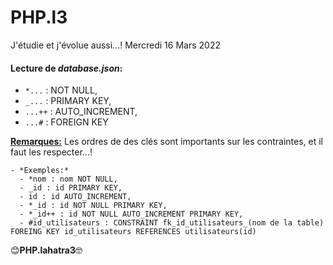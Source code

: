 # PHP.l3
  J'étudie et j'évolue aussi...!
  Mercredi 16 Mars 2022

  #### Lecture de *database.json*:
  - `*...` : NOT NULL,
  - `_...` : PRIMARY KEY,
  - `...++` : AUTO_INCREMENT,
  - `...#` : FOREIGN KEY

  **<u>Remarques:</u>**
  Les ordres de des clés sont importants sur les contraintes, et il faut les respecter...!
  
    - *Exemples:*
      - *nom : nom NOT NULL,
      - _id : id PRIMARY KEY,
      - id : id AUTO_INCREMENT,
      - *_id : id NOT NULL PRIMARY KEY,
      - *_id++ : id NOT NULL AUTO_INCREMENT PRIMARY KEY,
      - #id_utilisateurs : CONSTRAINT fk_id_utilisateurs_(nom de la table) FOREING KEY id_utilisateurs REFERENCES utilisateurs(id)


😊**PHP.lahatra3**🤓
